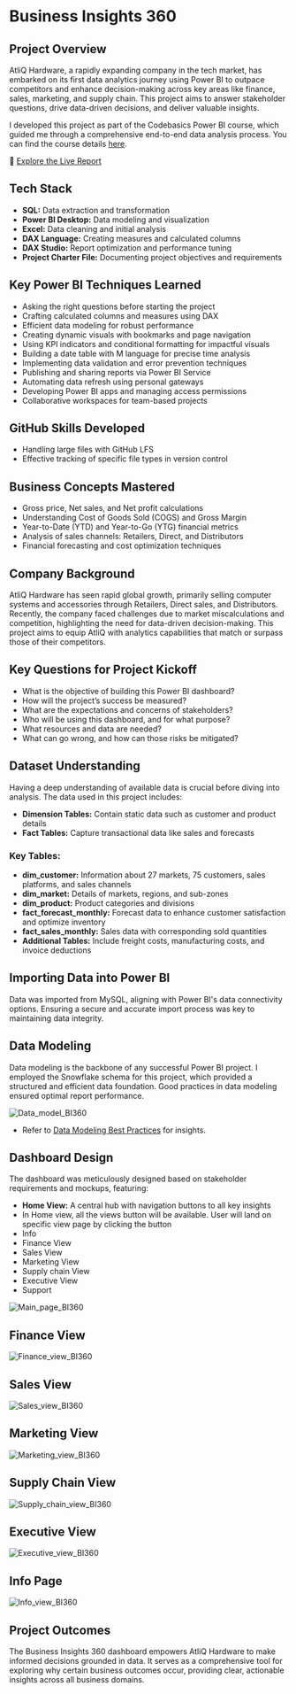 # **Business Insights 360**

## **Project Overview**

AtliQ Hardware, a rapidly expanding company in the tech market, has embarked on its first data analytics journey using Power BI to outpace competitors and enhance decision-making across key areas like finance, sales, marketing, and supply chain. This project aims to answer stakeholder questions, drive data-driven decisions, and deliver valuable insights.

I developed this project as part of the Codebasics Power BI course, which guided me through a comprehensive end-to-end data analysis process. You can find the course details [here](https://codebasics.io/courses/power-bi-data-analysis-with-end-to-end-project).

🔗 [Explore the Live Report](https://project.novypro.com/E1XhMC)

## **Tech Stack**

- **SQL:** Data extraction and transformation
- **Power BI Desktop:** Data modeling and visualization
- **Excel:** Data cleaning and initial analysis
- **DAX Language:** Creating measures and calculated columns
- **DAX Studio:** Report optimization and performance tuning
- **Project Charter File:** Documenting project objectives and requirements

## **Key Power BI Techniques Learned**

- Asking the right questions before starting the project
- Crafting calculated columns and measures using DAX
- Efficient data modeling for robust performance
- Creating dynamic visuals with bookmarks and page navigation
- Using KPI indicators and conditional formatting for impactful visuals
- Building a date table with M language for precise time analysis
- Implementing data validation and error prevention techniques
- Publishing and sharing reports via Power BI Service
- Automating data refresh using personal gateways
- Developing Power BI apps and managing access permissions
- Collaborative workspaces for team-based projects

## **GitHub Skills Developed**

- Handling large files with GitHub LFS
- Effective tracking of specific file types in version control

## **Business Concepts Mastered**

- Gross price, Net sales, and Net profit calculations
- Understanding Cost of Goods Sold (COGS) and Gross Margin
- Year-to-Date (YTD) and Year-to-Go (YTG) financial metrics
- Analysis of sales channels: Retailers, Direct, and Distributors
- Financial forecasting and cost optimization techniques

## **Company Background**

AtliQ Hardware has seen rapid global growth, primarily selling computer systems and accessories through Retailers, Direct sales, and Distributors. Recently, the company faced challenges due to market miscalculations and competition, highlighting the need for data-driven decision-making. This project aims to equip AtliQ with analytics capabilities that match or surpass those of their competitors.

## **Key Questions for Project Kickoff**

- What is the objective of building this Power BI dashboard?
- How will the project’s success be measured?
- What are the expectations and concerns of stakeholders?
- Who will be using this dashboard, and for what purpose?
- What resources and data are needed?
- What can go wrong, and how can those risks be mitigated?

## **Dataset Understanding**

Having a deep understanding of available data is crucial before diving into analysis. The data used in this project includes:

- **Dimension Tables:** Contain static data such as customer and product details
- **Fact Tables:** Capture transactional data like sales and forecasts

### **Key Tables:**

- **dim_customer:** Information about 27 markets, 75 customers, sales platforms, and sales channels
- **dim_market:** Details of markets, regions, and sub-zones
- **dim_product:** Product categories and divisions
- **fact_forecast_monthly:** Forecast data to enhance customer satisfaction and optimize inventory
- **fact_sales_monthly:** Sales data with corresponding sold quantities
- **Additional Tables:** Include freight costs, manufacturing costs, and invoice deductions

## **Importing Data into Power BI**

Data was imported from MySQL, aligning with Power BI's data connectivity options. Ensuring a secure and accurate import process was key to maintaining data integrity.

## **Data Modeling**

Data modeling is the backbone of any successful Power BI project. I employed the Snowflake schema for this project, which provided a structured and efficient data foundation. Good practices in data modeling ensured optimal report performance.

![Data_model_BI360](https://github.com/user-attachments/assets/21bf92fd-d3bc-46f4-b7b4-0f8bfd4d6335)


- Refer to [Data Modeling Best Practices](https://addendanalytics.com/blog/data-modelling-best-practices/) for insights.

## **Dashboard Design**

The dashboard was meticulously designed based on stakeholder requirements and mockups, featuring:

- **Home View:** A central hub with navigation buttons to all key insights
- In Home view, all the views button will be available. User will land on specific view page by clicking the button
- Info
- Finance View
- Sales View
- Marketing View
- Supply chain View
- Executive View
- Support

![Main_page_BI360](https://github.com/user-attachments/assets/fc3aa89d-d343-44fd-8763-849f29f4b37a)

## Finance View

![Finance_view_BI360](https://github.com/user-attachments/assets/19b3973b-25a1-4a3e-bcc0-e820880eef92)

## Sales View

![Sales_view_BI360](https://github.com/user-attachments/assets/67d657df-e13a-4a8f-919b-8b029380697e)

## Marketing View

![Marketing_view_BI360](https://github.com/user-attachments/assets/b4b02f2f-4b4f-4c6b-b568-bb6066353b5f)

## Supply Chain View

![Supply_chain_view_BI360](https://github.com/user-attachments/assets/bc7e5c6d-160d-4429-a446-b2641fab24b6)

## Executive View

![Executive_view_BI360](https://github.com/user-attachments/assets/b6d621a1-d7e0-4595-8bd4-288acdf18757)

## Info Page

![Info_view_BI360](https://github.com/user-attachments/assets/52106c70-2a88-4f31-b76c-b0573d94b74d)

## **Project Outcomes**

The Business Insights 360 dashboard empowers AtliQ Hardware to make informed decisions grounded in data. It serves as a comprehensive tool for exploring why certain business outcomes occur, providing clear, actionable insights across all business domains.
